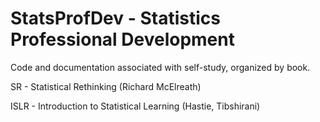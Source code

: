# StatsProfDev - Statistics Professional Development

Code and documentation associated with self-study, organized by book.

SR - Statistical Rethinking (Richard McElreath)

ISLR - Introduction to Statistical Learning (Hastie, Tibshirani)
